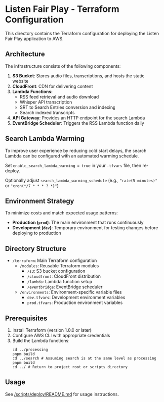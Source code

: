 # Listen Fair Play - Terraform Configuration

This directory contains the Terraform configuration for deploying the Listen Fair Play application to AWS.

## Architecture

The infrastructure consists of the following components:

1. **S3 Bucket**: Stores audio files, transcriptions, and hosts the static website
2. **CloudFront**: CDN for delivering content
3. **Lambda Functions**:
   - RSS feed retrieval and audio download
   - Whisper API transcription
   - SRT to Search Entries conversion and indexing
   - Search indexed transcripts
4. **API Gateway**: Provides an HTTP endpoint for the search Lambda
5. **EventBridge Scheduler**: Triggers the RSS Lambda function daily

## Search Lambda Warming

To improve user experience by reducing cold start delays, the search Lambda can be configured with an automated warming schedule.

Set `enable_search_lambda_warming = true` in your `.tfvars` file, then re-deploy.

Optionally adjust `search_lambda_warming_schedule` (e.g., `"rate(5 minutes)"` or `"cron(*/7 * * * ? *)"`)


## Environment Strategy

To minimize costs and match expected usage patterns:
- **Production (`prod`)**: The main environment that runs continuously
- **Development (`dev`)**: Temporary environment for testing changes before deploying to production

## Directory Structure

- `/terraform`: Main Terraform configuration
  - `/modules`: Reusable Terraform modules
    - `/s3`: S3 bucket configuration
    - `/cloudfront`: CloudFront distribution
    - `/lambda`: Lambda function setup
    - `/eventbridge`: EventBridge scheduler
  - `/environments`: Environment-specific variable files
    - `dev.tfvars`: Development environment variables
    - `prod.tfvars`: Production environment variables

## Prerequisites

1. Install Terraform (version 1.0.0 or later)
2. Configure AWS CLI with appropriate credentials
3. Build the Lambda functions:
   ```
   cd ../processing
   pnpm build
   cd ../search # Assuming search is at the same level as processing
   pnpm build
   cd ../ # Return to project root or scripts directory
   ```

## Usage

See [/scripts/deploy/README.md](../scripts/deploy/README.md) for usage instructions.